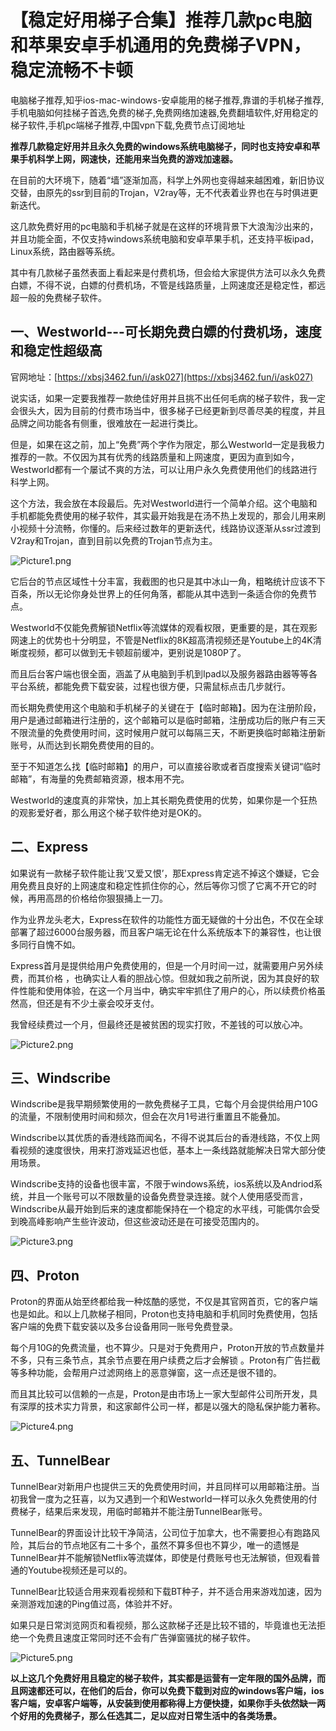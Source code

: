 # 【稳定好用梯子合集】推荐几款pc电脑和苹果安卓手机通用的免费梯子VPN，稳定流畅不卡顿
电脑梯子推荐,知乎ios-mac-windows-安卓能用的梯子推荐,靠谱的手机梯子推荐,手机电脑如何挂梯子首选,免费的梯子,免费网络加速器,免费翻墙软件,好用稳定的梯子软件,手机pc端梯子推荐,中国vpn下载,免费节点订阅地址

**推荐几款稳定好用并且永久免费的windows系统电脑梯子，同时也支持安卓和苹果手机科学上网，网速快，还能用来当免费的游戏加速器。**

在目前的大环境下，随着“墙”逐渐加高，科学上外网也变得越来越困难，新旧协议交替，由原先的ssr到目前的Trojan，V2ray等，无不代表着业界也在与时俱进更新迭代。

这几款免费好用的pc电脑和手机梯子就是在这样的环境背景下大浪淘沙出来的，并且功能全面，不仅支持windows系统电脑和安卓苹果手机，还支持平板ipad，Linux系统，路由器等系统。

其中有几款梯子虽然表面上看起来是付费机场，但会给大家提供方法可以永久免费白嫖，不得不说，白嫖的付费机场，不管是线路质量，上网速度还是稳定性，都远超一般的免费梯子软件。

## 一、Westworld---可长期免费白嫖的付费机场，速度和稳定性超级高

官网地址：[https://xbsj3462.fun/i/ask027](https://xbsj3462.fun/i/ask027)

说实话，如果一定要我推荐一款绝佳好用并且挑不出任何毛病的梯子软件，我一定会很头大，因为目前的付费市场当中，很多梯子已经更新到尽善尽美的程度，并且品牌之间功能各有侧重，很难放在一起进行类比。

但是，如果在这之前，加上“免费”两个字作为限定，那么Westworld一定是我极力推荐的一款。不仅因为其有优秀的线路质量和上网速度，更因为直到如今，Westworld都有一个屡试不爽的方法，可以让用户永久免费使用他们的线路进行科学上网。

这个方法，我会放在本段最后。先对Westworld进行一个简单介绍。这个电脑和手机都能免费使用的梯子软件，其实最开始我是在汤不热上发现的，那会儿用来刷小视频十分流畅，你懂的。后来经过数年的更新迭代，线路协议逐渐从ssr过渡到V2ray和Trojan，直到目前以免费的Trojan节点为主。

![Picture1.png](https://s2.loli.net/2023/05/12/eKg1lH4m5p3DVtf.png)

它后台的节点区域性十分丰富，我截图的也只是其中冰山一角，粗略统计应该不下百条，所以无论你身处世界上的任何角落，都能从其中选到一条适合你的免费节点。

Westworld不仅能免费解锁Netflix等流媒体的观看权限，更重要的是，其在观影网速上的优势也十分明显，不管是Netflix的8K超高清视频还是Youtube上的4K清晰度视频，都可以做到无卡顿超前缓冲，更别说是1080P了。

而且后台客户端也很全面，涵盖了从电脑到手机到Ipad以及服务器路由器等等各平台系统，都能免费下载安装，过程也很方便，只需鼠标点击几步就行。

而长期免费使用这个电脑和手机梯子的关键在于【临时邮箱】。因为在注册阶段，用户是通过邮箱进行注册的，这个邮箱可以是临时邮箱，注册成功后的账户有三天不限流量的免费使用时间，这时候用户就可以每隔三天，不断更换临时邮箱注册新账号，从而达到长期免费使用的目的。

至于不知道怎么找【临时邮箱】的用户，可以直接谷歌或者百度搜索关键词“临时邮箱”，有海量的免费邮箱资源，根本用不完。

Westworld的速度真的非常快，加上其长期免费使用的优势，如果你是一个狂热的观影爱好者，那么用这个梯子软件绝对是OK的。

## 二、Express

如果说有一款梯子软件能让我‘又爱又恨’，那Express肯定逃不掉这个嫌疑，它会用免费且良好的上网速度和稳定性抓住你的心，然后等你习惯了它离不开它的时候，再用高昂的价格给你狠狠捅上一刀。

作为业界龙头老大，Express在软件的功能性方面无疑做的十分出色，不仅在全球部署了超过6000台服务器，而且客户端无论在什么系统版本下的兼容性，也让很多同行自愧不如。

Express首月是提供给用户免费使用的，但是一个月时间一过，就需要用户另外续费，而其价格 ，也确实让人看的胆战心惊。但就如我之前所说，因为其良好的软件性能和使用体验，在这一个月当中，确实牢牢抓住了用户的心，所以续费价格虽然高，但还是有不少土豪会咬牙支付。

我曾经续费过一个月，但最终还是被贫困的现实打败，不差钱的可以放心冲。

![Picture2.png](https://s2.loli.net/2023/05/12/aMP7HSjrAVDuOFh.png)

## 三、Windscribe

Windscribe是我早期频繁使用的一款免费梯子工具，它每个月会提供给用户10G的流量，不限制使用时间和频次，但会在次月1号进行重置且不能叠加。

Windscribe以其优质的香港线路而闻名，不得不说其后台的香港线路，不仅上网看视频的速度很快，用来打游戏延迟也低，基本上一条线路就能解决日常大部分使用场景。

Windscribe支持的设备也很丰富，不限于windows系统，ios系统以及Andriod系统，并且一个账号可以不限数量的设备免费登录连接。就个人使用感受而言，Windscribe从最开始到后来的速度都能保持在一个稳定的水平线，可能偶尔会受到晚高峰影响产生些许波动，但这些波动还是在可接受范围内的。


![Picture3.png](https://s2.loli.net/2023/05/12/vJZBcpKOdMFyTtY.png)

## 四、Proton

Proton的界面从始至终都给我一种炫酷的感觉，不仅是其官网首页，它的客户端也是如此。和以上几款梯子相同，Proton也支持电脑和手机同时免费使用，包括客户端的免费下载安装以及多台设备用同一账号免费登录。

每个月10G的免费流量，也不算少。只是对于免费用户，Proton开放的节点数量并不多，只有三条节点，其余节点要在用户续费之后才会解锁 。Proton有广告拦截等多种功能，会帮用户过滤网络上的恶意弹窗，这一点还是很不错的。

而且其比较可以信赖的一点是，Proton是由市场上一家大型邮件公司所开发，具有深厚的技术实力背景，和这家邮件公司一样，都是以强大的隐私保护能力著称。

![Picture4.png](https://s2.loli.net/2023/05/12/R1QgPpDXBJCKawY.png)

## 五、TunnelBear

TunnelBear对新用户也提供三天的免费使用时间，并且同样可以用邮箱注册。当初我曾一度为之狂喜，以为又遇到一个和Westworld一样可以永久免费使用的付费梯子，结果后来发现，用临时邮箱并不能注册TunnelBear账号。

TunnelBear的界面设计比较干净简洁，公司位于加拿大，也不需要担心有跑路风险，其后台的节点地区有二十多个，虽然不算多但也不算少，唯一的遗憾是TunnelBear并不能解锁Netflix等流媒体，即使是付费账号也无法解锁，但观看普通的Youtube视频还是可以的。

TunnelBear比较适合用来观看视频和下载BT种子，并不适合用来游戏加速，因为亲测游戏加速的Ping值过高，体验并不好。

如果只是日常浏览网页和看视频，那么这款梯子还是比较不错的，毕竟谁也无法拒绝一个免费且速度正常同时还不会有广告弹窗骚扰的梯子软件。

![Picture5.png](https://s2.loli.net/2023/05/12/dvqSenzoOlH1gyt.png)

**以上这几个免费好用且稳定的梯子软件，其实都是运营有一定年限的国外品牌，而且网速都还可以，在他们的后台，你可以免费下载到对应的windows客户端，ios客户端，安卓客户端等，从安装到使用都称得上方便快捷，如果你手头依然缺一两个好用的免费梯子，那么任选其二，足以应对日常生活中的各类场景。**
